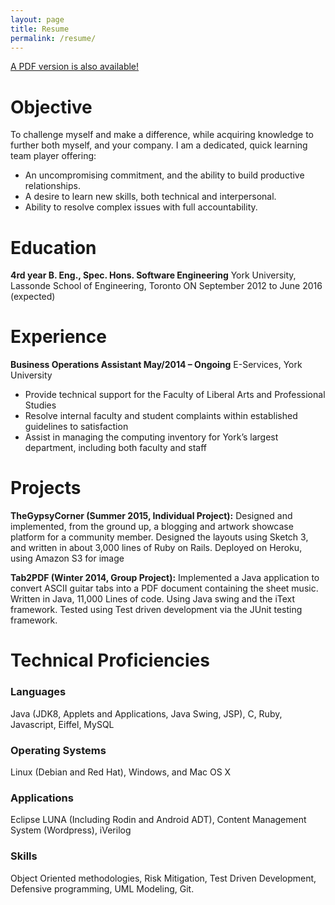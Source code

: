 ```yaml
---
layout: page
title: Resume
permalink: /resume/
---
```

[A PDF version is also available!](docs/resume--skyler-layne.pdf)

# Objective
To challenge myself and make a difference, while acquiring knowledge to further both myself, and your company.
I am a dedicated, quick learning team player offering:
 - An uncompromising commitment, and the ability to build productive relationships.
 - A desire to learn new skills, both technical and interpersonal.
 - Ability to resolve complex issues with full accountability.

# Education
**4rd year B. Eng., Spec. Hons. Software Engineering**
York University, Lassonde School of Engineering, Toronto ON
September 2012 to June 2016 (expected)

# Experience
**Business Operations Assistant May/2014 – Ongoing**
E-Services, York University
 - Provide technical support for the Faculty of Liberal Arts and Professional Studies
 - Resolve internal faculty and student complaints within established guidelines to
satisfaction
 - Assist in managing the computing inventory for York’s largest department, including
both faculty and staff

# Projects

**TheGypsyCorner (Summer 2015, Individual Project):**
Designed and implemented, from the ground up, a blogging and artwork showcase
 platform for a community member. Designed the layouts using Sketch 3, and written in
 about 3,000 lines of Ruby on Rails. Deployed on Heroku, using Amazon S3 for image

**Tab2PDF (Winter 2014, Group Project):**
Implemented a Java application to convert ASCII guitar tabs into a PDF document
 containing the sheet music. Written in Java, 11,000 Lines of code. Using Java swing and
 the iText framework. Tested using Test driven development via the JUnit testing
 framework.

# Technical Proficiencies

### Languages
Java (JDK8, Applets and Applications, Java Swing, JSP), C, Ruby, Javascript, Eiffel, MySQL

### Operating Systems
Linux (Debian and Red Hat), Windows, and Mac OS X

### Applications
Eclipse LUNA (Including Rodin and Android ADT), Content Management System (Wordpress), iVerilog

### Skills
Object Oriented methodologies, Risk Mitigation, Test Driven Development, Defensive programming, UML Modeling, Git.
